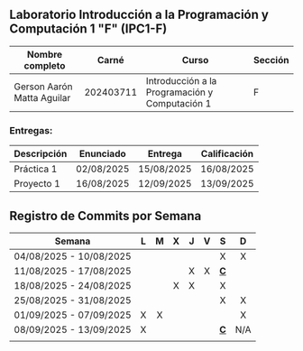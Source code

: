## Laboratorio Introducción a la Programación y Computación 1 "F" (IPC1-F)

| **Nombre completo**        | **Carné** | **Curso**                                      | **Sección** |
| -------------------------- | --------- | ---------------------------------------------- | ----------- |
| Gerson Aarón Matta Aguilar | 202403711 | Introducción a la Programación y Computación 1 | F           |

### Entregas:

| Descripción | Enunciado  | Entrega    | Calificación |
| ----------- | ---------- | ---------- | ------------ |
| Práctica 1  | 02/08/2025 | 15/08/2025 | 16/08/2025   |
| Proyecto 1  | 16/08/2025 | 12/09/2025 | 13/09/2025   |

## Registro de Commits por Semana

| Semana                  | L   | M   | X   | J   | V   | S            | D   |
|:-----------------------:|:---:|:---:|:---:|:---:|:---:|:------------:|:---:|
| 04/08/2025 - 10/08/2025 |     |     |     |     |     | X            | X   |
| 11/08/2025 - 17/08/2025 |     |     |     | X   | X   | **<u>C</u>** |     |
| 18/08/2025 - 24/08/2025 |     |     | X   | X   |     | X            |     |
| 25/08/2025 - 31/08/2025 |     |     |     |     |     | X            | X   |
| 01/09/2025 - 07/09/2025 | X   | X   |     |     |     |              | X   |
| 08/09/2025 - 13/09/2025 | X   |     |     |     |     | **<u>C</u>** | N/A |
|                         |     |     |     |     |     |              |     |
